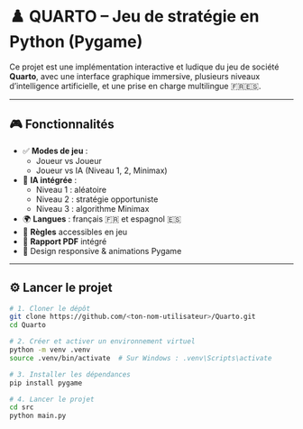 # ♟️ QUARTO – Jeu de stratégie en Python (Pygame)

Ce projet est une implémentation interactive et ludique du jeu de société **Quarto**, avec une interface graphique immersive, plusieurs niveaux d’intelligence artificielle, et une prise en charge multilingue 🇫🇷🇪🇸.

---

## 🎮 Fonctionnalités

- ✅ **Modes de jeu** :
    - Joueur vs Joueur
    - Joueur vs IA (Niveau 1, 2, Minimax)
- 🧠 **IA intégrée** :
    - Niveau 1 : aléatoire
    - Niveau 2 : stratégie opportuniste
    - Niveau 3 : algorithme Minimax
- 🌍 **Langues** : français 🇫🇷 et espagnol 🇪🇸
- 📜 **Règles** accessibles en jeu
- 📄 **Rapport PDF** intégré
- 🎨 Design responsive & animations Pygame

---

## ⚙️ Lancer le projet

```bash
# 1. Cloner le dépôt
git clone https://github.com/<ton-nom-utilisateur>/Quarto.git
cd Quarto

# 2. Créer et activer un environnement virtuel
python -m venv .venv
source .venv/bin/activate  # Sur Windows : .venv\Scripts\activate

# 3. Installer les dépendances
pip install pygame

# 4. Lancer le projet
cd src
python main.py
